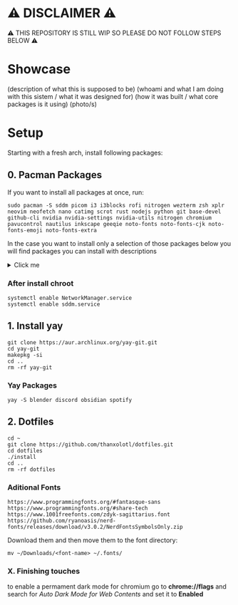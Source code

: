 # ⚠ DISCLAIMER ⚠
⚠ THIS REPOSITORY IS STILL WIP SO PLEASE DO NOT FOLLOW STEPS BELOW ⚠

# Showcase 
(description of what this is supposed to be)
(whoami and what I am doing with this sistem / what it was designed for)
(how it was built / what core packages is it using)
(photo/s)
# Setup
Starting with a fresh arch, install following packages:
## 0. Pacman Packages

If you want to install all packages at once, run:
```
sudo pacman -S sddm picom i3 i3blocks rofi nitrogen wezterm zsh xplr neovim neofetch nano catimg scrot rust nodejs python git base-devel github-cli nvidia nvidia-settings nvidia-utils nitrogen chromium pavucontrol nautilus inkscape geeqie noto-fonts noto-fonts-cjk noto-fonts-emoji noto-fonts-extra
```
In the case you want to install only a selection of those packages below you will find packages you can install with descriptions
<details>
  <summary>Click me</summary>

  gui packages
  ```sh
  sudo pacman -S sddm picom i3 i3blocks rofi nitrogen 
  ```
  terminal and cli tools
  ```sh
  sudo pacman -S wezterm zsh xplr neovim neofetch nano catimg scrot
  ```
  programming languages
  ```sh
  sudo pacman -S rust nodejs python 
  ```
  git and development packages
  ```sh
  sudo pacman -S git base-devel github-cli
  ```
  nvidia utils
  ```sh
  sudo pacman -S nvidia nvidia-settings nvidia-utils 
  ```
  gui tools
  ```sh
  sudo pacman -S nitrogen chromium pavucontrol nautilus inkscape geeqie
  ```
  fonts
  ```sh
  sudo pacman -S noto-fonts noto-fonts-cjk noto-fonts-emoji noto-fonts-extra
  ```
  #### Aditionals (if u want to)
  ```sh
  sudo pacman -S btop fcitx
  ```
</details>

### After install chroot
```
systemctl enable NetworkManager.service
systemctl enable sddm.service
``` 
## 1. Install yay
```
git clone https://aur.archlinux.org/yay-git.git
cd yay-git
makepkg -si
cd ..
rm -rf yay-git
```
### Yay Packages
```
yay -S blender discord obsidian spotify 
```
## 2. Dotfiles
```
cd ~
git clone https://github.com/thanxolotl/dotfiles.git
cd dotfiles
./install
cd ..
rm -rf dotfiles
```
### Aditional Fonts
```
https://www.programmingfonts.org/#fantasque-sans
https://www.programmingfonts.org/#share-tech
https://www.1001freefonts.com/zdyk-sagittarius.font
https://github.com/ryanoasis/nerd-fonts/releases/download/v3.0.2/NerdFontsSymbolsOnly.zip
```
Download them and then move them to the font directory:
```
mv ~/Downloads/<font-name> ~/.fonts/ 
```
### X. Finishing touches
to enable a permament dark mode for chromium go to **chrome://flags** and search for *Auto Dark Mode for Web Contents* and set it to **Enabled**
